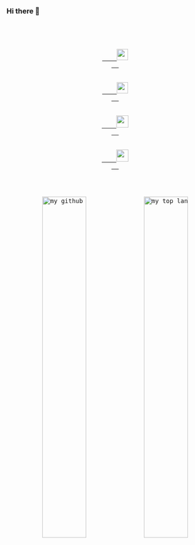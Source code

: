 ### Hi there 👋

<pre align="center">

<p align="center">
  <a href="https://www.youtube.com/channel/UCISg96UTdJCzrF7ifmr6Esw">
    <img src="https://img.icons8.com/ios-filled/256/808080/youtube.svg" width="26px"/>
  </a>
  &emsp;
  <a href="https://linkedin.com/in/kentavv">
    <img src="https://img.icons8.com/ios-filled/256/808080/linkedin.svg" width="26px"/>
  </a>
  &emsp;
  <a href="https://confluencerd.com">
    <img src="https://img.icons8.com/material/256/808080/globe--v1.png" width="28px"/>
  </a>
  &emsp;
    <a href= "https://instagram.com/kent.vandervelden">
    <img src="https://img.icons8.com/ios-glyphs/256/808080/instagram-new.svg" width="28px"/>
  </a>
</p>

<!--
<img src="https://github-readme-stats.vercel.app/api?username=kentavv&count_private=true&show_icons=true&theme=dracula" alt="my github stats" width="55%" />
<img src="https://github-readme-stats.vercel.app/api/top-langs/?username=kentavv&layout=compact&theme=dracula" alt="my top langs" width="55%"/>
-->
<img src="https://github-readme-stats.vercel.app/api?username=kentavv&count_private=true&show_icons=true" alt="my github stats" width="45%" /> <img src="https://github-readme-stats.vercel.app/api/top-langs/?username=kentavv&layout=compact" alt="my top langs" width="45%"/>
</pre>






<!--
**kentavv/kentavv** is a ✨ _special_ ✨ repository because its `README.md` (this file) appears on your GitHub profile.

Here are some ideas to get you started:

- 🔭 I’m currently working on ...
- 🌱 I’m currently learning ...
- 👯 I’m looking to collaborate on ...
- 🤔 I’m looking for help with ...
- 💬 Ask me about ...
- 📫 How to reach me: ...
- 😄 Pronouns: ...
- ⚡ Fun fact: ...
-->
